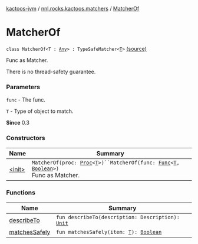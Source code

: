 [kactoos-jvm](../../index.md) / [nnl.rocks.kactoos.matchers](../index.md) / [MatcherOf](./index.md)

# MatcherOf

`class MatcherOf<T : `[`Any`](https://kotlinlang.org/api/latest/jvm/stdlib/kotlin/-any/index.html)`> : TypeSafeMatcher<`[`T`](index.md#T)`>` [(source)](https://github.com/neonailol/kactoos/blob/master/kactoos-jvm/src/main/kotlin/nnl/rocks/kactoos/matchers/MatcherOf.kt#L19)

Func as Matcher.

There is no thread-safety guarantee.

### Parameters

`func` - The func.

`T` - Type of object to match.

**Since**
0.3

### Constructors

| Name | Summary |
|---|---|
| [&lt;init&gt;](-init-.md) | `MatcherOf(proc: `[`Proc`](../../nnl.rocks.kactoos/-proc/index.md)`<`[`T`](index.md#T)`>)``MatcherOf(func: `[`Func`](../../nnl.rocks.kactoos/-func/index.md)`<`[`T`](index.md#T)`, `[`Boolean`](https://kotlinlang.org/api/latest/jvm/stdlib/kotlin/-boolean/index.html)`>)`<br>Func as Matcher. |

### Functions

| Name | Summary |
|---|---|
| [describeTo](describe-to.md) | `fun describeTo(description: Description): `[`Unit`](https://kotlinlang.org/api/latest/jvm/stdlib/kotlin/-unit/index.html) |
| [matchesSafely](matches-safely.md) | `fun matchesSafely(item: `[`T`](index.md#T)`): `[`Boolean`](https://kotlinlang.org/api/latest/jvm/stdlib/kotlin/-boolean/index.html) |
